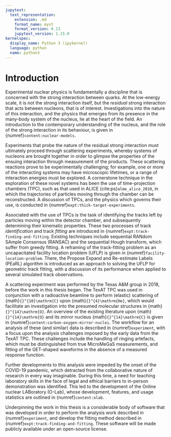 ```yaml
---
jupytext:
  text_representation:
    extension: .md
    format_name: myst
    format_version: 0.13
    jupytext_version: 1.15.0
kernelspec:
  display_name: Python 3 (ipykernel)
  language: python
  name: python3
---
```


# Introduction

Experimental nuclear physics is fundamentally a discipline that is concerned with the strong interaction between quarks. At the low-energy scale, it is not the strong interaction itself, but the _residual_ strong interaction that acts between nucleons, that is of interest. Investigations into the nature of this interaction, and the physics that emerges from its presence in the many-body system of the nucleus, lie at the heart of the field. An introduction to the contemporary understanding of the nucleus, and the role of the strong interaction in its behaviour, is given in {numref}`content:nuclear-models`.

Experiments that probe the nature of the residual strong interaction must ultimately proceed through scattering experiments, whereby systems of nucleons are brought together in order to glimpse the properties of the ensuing interaction through measurement of the products. These scattering reactions prove to be experimentally challenging; for example, one or more of the interacting systems may have microscopic lifetimes, or a range of interaction energies must be explored. A cornerstone technique in the exploration of these novel systems has been the use of time-projection chambers (TPC), such as that used in ALICE {cite:ps}`alme_alice_2010`, in which the trajectories of particles moving through the chamber can be reconstructed. A discussion of TPCs, and the physics which governs their use, is conducted in {numref}`expt:thick-target-experiments`. 

Associated with the use of TPCs is the task of identifying the tracks left by particles moving within the detector chamber, and subsequently determining their kinematic properties. These two processes of track _identification_ and track _fitting_ are introduced in {numref}`expt:track-finding-and-fitting`. Existing techniques include sequential RANdom SAmple Consensus (RANSAC) and the sequential  Hough transform, which suffer from greedy fitting. A reframing of the track-fitting problem as an uncapacitated facility location problem (UFLP) is given in {numref}`facility-location-problem`. There, the Propose Expand and Re-estimate Labels (PEaRL) algorithm is introduced as an approach to solving the UFLP for geometric track fitting, with a discussion of its performance when applied to several simulated track observations. 

A scattering experiment was performed by the Texas A&M group in 2018, before the work in this thesis began. The TexAT TPC was used in conjunction with a radioactive beamline to perform (elastic) scattering of {math}`{}^{10}\mathrm{C}` upon {math}`{}^{4}\mathrm{He}`, which would facilitate an investigation into the presumed molecular structures in {math}`{}^{14}\mathrm{O}`. An overview of the existing literature upon {math}`{}^{14}\mathrm{O}` and its mirror nucleus {math}`{}^{14}\mathrm{C}`
is given in {numref}`content:carbon-oxygen-mirror-nuclei`. The workflow for an analysis of these (and similar) data is described in {numref}`experiment`, with a focus upon the analysis challenges imposed by the early data from the TexAT TPC. These challenges include the handling of ringing artefacts, which must be distinguished from true MicroMeGaS measurements, and fitting of the GET-shaped waveforms in the absence of a measured response function. 

Further developments to this analysis were impeded by the onset of the COVID-19 pandemic, which detracted from the collaborative nature of research in every way imaginable. During this time, a need for teaching laboratory skills in the face of legal and ethical barriers to in-person demonstration was identified. This led to the development of the Online nuclear LABoratory (O-Lab), whose development, features, and usage statistics are outlined in {numref}`content:olab`.

Underpinning the work in this thesis is a considerable body of software that was developed in order to perform the analysis work described in {numref}`experiment`, and develop the fitting method described in {numref}`expt:track-finding-and-fitting`. These software will be made publicly available under an open-source license.